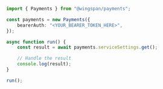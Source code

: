 <!-- Start SDK Example Usage [usage] -->
```typescript
import { Payments } from "@wingspan/payments";

const payments = new Payments({
    bearerAuth: "<YOUR_BEARER_TOKEN_HERE>",
});

async function run() {
    const result = await payments.serviceSettings.get();

    // Handle the result
    console.log(result);
}

run();

```
<!-- End SDK Example Usage [usage] -->